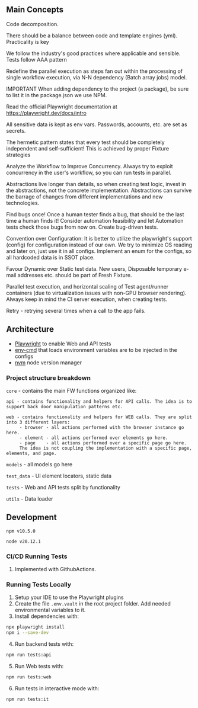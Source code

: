 ## Main Concepts

Code decomposition.

There should be a balance between code and template engines (yml). Practicality is key

We follow  the industry's good practices where applicable and sensible. Tests follow AAA pattern

Redefine the parallel execution as steps fan out within the processing of single workflow execution, via N-N dependency (Batch array jobs) model.

IMPORTANT When adding dependency to the project (a package), be sure to list it in the package.json we use NPM.

Read the official Playwright documentation at https://playwright.dev/docs/intro

All sensitive data is kept as env vars. Passwords, accounts, etc. are set as secrets.

The hermetic pattern states that every test should be completely independent and self-sufficient! This is achieved by proper Fixture strategies

Analyze the Workflow to Improve Concurrency. Always try to exploit concurrency in the user's workflow, so you can run tests in parallel.

Abstractions live longer than details, so when creating test logic, invest in the abstractions, not the concrete implementation. Abstractions can survive the barrage of changes from different implementations and new technologies.

Find bugs once! Once a human tester finds a bug, that should be the last time a human finds it! Consider automation feasibility and let Automation tests check those bugs from now on. Create bug-driven tests.

Convention over Configuration: It is better to utilize the playwright's support (config) for configuration instead of our own. We try to minimize OS reading and later on, just use it in all configs. Implement an enum for the configs, so all hardcoded data is in SSOT place.

Favour Dynamic over Static test data. New users, Disposable temporary e-mail addresses etc. should be part of Fresh Fixture.

Parallel test execution, and horizontal scaling of Test agent/runner containers (due to virtualization issues with non-GPU browser rendering). Always keep in mind the CI server execution, when creating tests.

Retry - retrying several times when a call to the app fails.

## Architecture

- [Playwright](https://playwright.dev/) to enable Web and API tests
- [env-cmd](https://www.npmjs.com/package/env-cmd) that loads environment variables are to be injected in the configs
- [nvm](https://github.com/nvm-sh/nvm) node version manager

### Project structure breakdown 

`core` - contains the main FW functions organized like:

    api - contains functionality and helpers for API calls. The idea is to support back door manipulation patterns etc.
    
    web - contains functionality and helpers for WEB calls. They are split into 3 different layers:
         - browser - all actions performed with the browser instance go here.
         - element - all actions performed over elements go here.
         - page    - all actions performed over a specific page go here.
         The idea is not coupling the implementation with a specific page, elements, and page.

`models` - all models go here

`test_data` - UI element locators, static data

`tests` - Web and API tests split by functionality

`utils` - Data loader           

## Development

`npm v10.5.0`

`node v20.12.1`

### CI/CD Running Tests
1. Implemented with GithubActions.

### Running Tests Locally
1. Setup your IDE to use the Playwright plugins
2. Create the file `.env.vault` in the root project folder. Add needed environmental variables to it.
3. Install dependencies with:

```sh
npx playwright install
npm i --save-dev
```
4. Run backend tests with:

```sh
npm run tests:api
```

5. Run Web tests with:

```sh
npm run tests:web
```

6. Run tests in interactive mode with:
```sh
npm run tests:it
```

